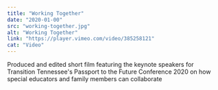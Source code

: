 ```yaml
---
title: "Working Together"
date: "2020-01-00"
src: "working-together.jpg"
alt: "Working Together"
link: "https://player.vimeo.com/video/385258121"
cat: "Video"
---
```

Produced and edited short film featuring the keynote speakers for Transition Tennessee's Passport to the Future Conference 2020 on how special educators and family members can collaborate